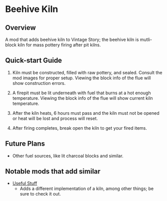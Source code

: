 Beehive Kiln
=================

Overview
--------
A mod that adds beehive kiln to Vintage Story; the beehive kiln is mutli-block kiln for mass pottery firing after pit kilns.


Quick-start Guide
--------

1. Kiln must be constructed, filled with raw pottery, and sealed. Consult the mod images for proper setup. Viewing the block info of the flue will show construction errors.

2. A firepit must be lit underneath with fuel that burns at a hot enough temperature. Viewing the block info of the flue will show current kiln temperature.

3. After the kiln heats, 6 hours must pass and the kiln must not be opened or heat will be lost and process will reset. 

4. After firing completes, break open the kiln to get your fired items.


Future Plans
--------

 - Other fuel sources, like lit charcoal blocks and similar.


Notable mods that add similar
--------

 - [Useful Stuff](https://mods.vintagestory.at/show/mod/25)
	- Adds a different implementation of a kiln, among other things; be sure to check it out.
